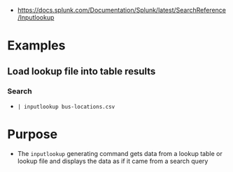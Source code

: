 - https://docs.splunk.com/Documentation/Splunk/latest/SearchReference/Inputlookup
# Examples
## Load lookup file into table results
### Search
- `| inputlookup bus-locations.csv`
# Purpose
- The `inputlookup` generating command gets data from a lookup table or lookup file and displays the data as if it came from a search query